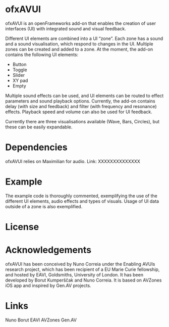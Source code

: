 # ofxAVUI

ofxAVUI is an openFrameworks add-on that enables the creation of user interfaces (UI) with integrated sound and visual feedback.

Different UI elements are combined into a UI “zone”. Each zone has a sound and a sound visualisation, which respond to changes in the UI. Multiple zones can be created and added to a zone. At the moment, the add-on contains the following UI elements:
- Button
- Toggle
- Slider
- XY pad
- Empty

Multiple sound effects can be used, and UI elements can be routed to effect parameters and sound playback options. Currently, the add-on contains delay (with size and feedback) and filter (with frequency and resonance) effects. Playback speed and volume can also be used for UI feedback.

Currently there are three visualisations available (Wave, Bars, Circles), but these can be easily expandable.

# Dependencies

ofxAVUI relies on Maximilian for audio.
Link: XXXXXXXXXXXXXX

# Example

The example code is thoroughly commented, exemplifying the use of the different UI elements, audio effects and types of visuals. Usage of UI data outside of a zone is also exemplified.

# License

# Acknowledgements

ofxAVUI has been conceived by Nuno Correia under the Enabling AVUIs research project, which has been recipient of a EU Marie Curie fellowship, and hosted by EAVI, Goldsmiths, University of London. It has been developed by Borut Kumperščak and Nuno Correia. It is based on AVZones iOS app and inspired by Gen.AV projects.

# Links
Nuno
Borut
EAVI
AVZones
Gen.AV
